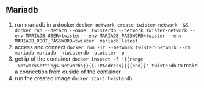 


## Mariadb
1. run mariadb in a docker `docker network create twister-network  &&  docker run --detach --name  twisterdb --network twister-network --env MARIADB_USER=twister --env MARIADB_PASSWORD=twister --env MARIADB_ROOT_PASSWORD=twister  mariadb:latest`
2. access and connect `docker run -it --network twister-network --rm mariadb mariadb -htwisterdb -utwister -p`
3. get ip of the container `docker inspect -f '{{range .NetworkSettings.Networks}}{{.IPAddress}}{{end}}' twisterdb` to make a connection from ouside of the container
4. run the created image `docker start twisterdb`